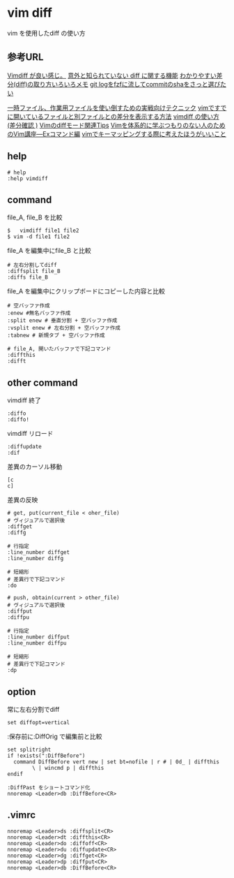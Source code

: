 # vim diff

vim を使用したdiff の使い方

## 参考URL

[Vimdiff が良い感じ。](https://loumo.jp/archives/4000)
[意外と知られていない diff に関する機能](https://thinca.hatenablog.com/entry/20130426/1366910837)
[わかりやすい差分(diff)の取り方いろいろメモ](https://qiita.com/bitnz/items/725350b614bafedc581a)
[git logをfzfに流してcommitのshaをさっと選びたい](https://zenn.dev/miyanokomiya/articles/5931a3af9a710d)

[一時ファイル、作業用ファイルを使い倒すための実戦向けテクニック](https://nanasi.jp/articles/howto/file/workingfile.html)
[vimですでに開いているファイルと別ファイルとの差分を表示する方法](https://qiita.com/isseium/items/36b54171c430f381e232)
[vimdiff の使い方 (差分確認 )](https://tyablog.net/2018/03/04/lets-vimdiff/)
[Vimのdiffモード関連Tips](https://rcmdnk.com/blog/2016/02/26/computer-vim/)
[Vimを体系的に学ぶつもりのない人のためのVim講座―Exコマンド編](https://qiita.com/okuramasafumi/items/5e4624cfc8379aec739c)
[vimでキーマッピングする際に考えたほうがいいこと](http://deris.hatenablog.jp/entry/2013/05/02/192415)

## help

```Vim
# help
:help vimdiff
```

## command

file_A, file_B を比較

```Shell
$	vimdiff file1 file2
$ vim -d file1 file2
```

file_A を編集中にfile_B と比較

```Vim
# 左右分割してdiff
:diffsplit file_B
:diffs file_B
```

file_A を編集中にクリップボードにコピーした内容と比較

```Vim
# 空バッファ作成
:enew #無名バッファ作成
:split enew # 垂直分割 + 空バッファ作成
:vsplit enew # 左右分割 + 空バッファ作成
:tabnew # 新規タブ + 空バッファ作成

# file_A, 開いたバッファで下記コマンド
:diffthis
:difft
```

## other command

vimdiff 終了

```Vim
:diffo
:diffo!
```

vimdiff リロード

```Vim
:diffupdate
:dif
```

差異のカーソル移動

```Vim
[c
c]
```

差異の反映

```Vim
# get, put(current_file < oher_file)
# ヴィジュアルで選択後
:diffget
:diffg

# 行指定
:line_number diffget
:line_number diffg

# 短縮形
# 差異行で下記コマンド
:do

# push, obtain(current > other_file)
# ヴィジュアルで選択後
:diffput
:diffpu

# 行指定
:line_number diffput
:line_number diffpu

# 短縮形
# 差異行で下記コマンド
:dp
```

## option

常に左右分割でdiff

```Vim
set diffopt=vertical
```

:保存前に:DiffOrig で編集前と比較

```Vim
set splitright
if !exists(":DiffBefore")
  command DiffBefore vert new | set bt=nofile | r # | 0d_ | diffthis
        \ | wincmd p | diffthis
endif
```

```Vim
:DiffPast をショートコマンド化
nnoremap <Leader>db :DiffBefore<CR>
```

## .vimrc

```Vim
nnoremap <Leader>ds :diffsplit<CR>
nnoremap <Leader>dt :diffthis<CR>
nnoremap <Leader>do :diffoff<CR>
nnoremap <Leader>du :diffupdate<CR>
nnoremap <Leader>dg :diffget<CR>
nnoremap <Leader>dp :diffput<CR>
nnoremap <Leader>db :DiffBefore<CR>
```
